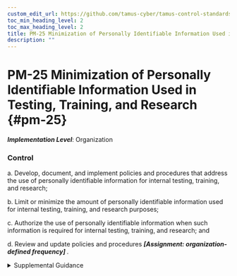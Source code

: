 ```yaml
---
custom_edit_url: https://github.com/tamus-cyber/tamus-control-standards/tree/main/content/tamus.edu/TAMUS_profile.yaml
toc_min_heading_level: 2
toc_max_heading_level: 2
title: PM-25 Minimization of Personally Identifiable Information Used in Testing, Training, and Research
description: ""
---
```


# PM-25 Minimization of Personally Identifiable Information Used in Testing, Training, and Research {#pm-25}

_**Implementation Level**_: Organization

### Control



a. Develop, document, and implement policies and procedures that address the use of personally identifiable information for internal testing, training, and research;

b. Limit or minimize the amount of personally identifiable information used for internal testing, training, and research purposes;

c. Authorize the use of personally identifiable information when such information is required for internal testing, training, and research; and

d. Review and update policies and procedures <strong title="pm-25_prm_1"> <em>[Assignment: organization-defined frequency]</em> </strong>.


<details><summary>Supplemental Guidance</summary>The use of personally identifiable information in testing, research, and training increases the risk of unauthorized disclosure or misuse of such information. Organizations consult with the senior agency official for privacy and/or legal counsel to ensure that the use of personally identifiable information in testing, training, and research is compatible with the original purpose for which it was collected. When possible, organizations use placeholder data to avoid exposure of personally identifiable information when conducting testing, training, and research.</details>
